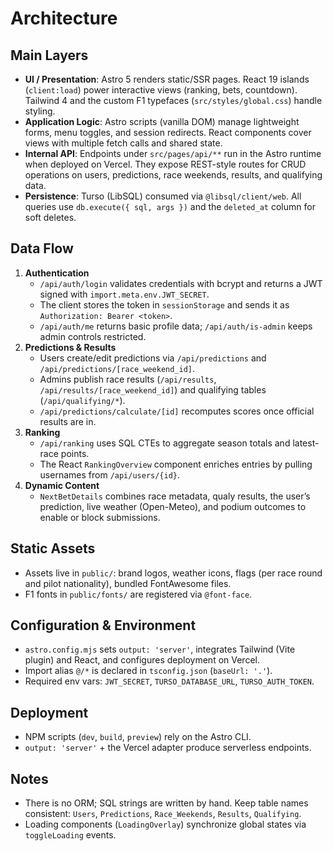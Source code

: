 ﻿# Architecture

## Main Layers
- **UI / Presentation**: Astro 5 renders static/SSR pages. React 19 islands (`client:load`) power interactive views (ranking, bets, countdown). Tailwind 4 and the custom F1 typefaces (`src/styles/global.css`) handle styling.
- **Application Logic**: Astro scripts (vanilla DOM) manage lightweight forms, menu toggles, and session redirects. React components cover views with multiple fetch calls and shared state.
- **Internal API**: Endpoints under `src/pages/api/**` run in the Astro runtime when deployed on Vercel. They expose REST-style routes for CRUD operations on users, predictions, race weekends, results, and qualifying data.
- **Persistence**: Turso (LibSQL) consumed via `@libsql/client/web`. All queries use `db.execute({ sql, args })` and the `deleted_at` column for soft deletes.

## Data Flow
1. **Authentication**
   - `/api/auth/login` validates credentials with bcrypt and returns a JWT signed with `import.meta.env.JWT_SECRET`.
   - The client stores the token in `sessionStorage` and sends it as `Authorization: Bearer <token>`.
   - `/api/auth/me` returns basic profile data; `/api/auth/is-admin` keeps admin controls restricted.
2. **Predictions & Results**
   - Users create/edit predictions via `/api/predictions` and `/api/predictions/[race_weekend_id]`.
   - Admins publish race results (`/api/results`, `/api/results/[race_weekend_id]`) and qualifying tables (`/api/qualifying/*`).
   - `/api/predictions/calculate/[id]` recomputes scores once official results are in.
3. **Ranking**
   - `/api/ranking` uses SQL CTEs to aggregate season totals and latest-race points.
   - The React `RankingOverview` component enriches entries by pulling usernames from `/api/users/{id}`.
4. **Dynamic Content**
   - `NextBetDetails` combines race metadata, qualy results, the user’s prediction, live weather (Open-Meteo), and podium outcomes to enable or block submissions.

## Static Assets
- Assets live in `public/`: brand logos, weather icons, flags (per race round and pilot nationality), bundled FontAwesome files.
- F1 fonts in `public/fonts/` are registered via `@font-face`.

## Configuration & Environment
- `astro.config.mjs` sets `output: 'server'`, integrates Tailwind (Vite plugin) and React, and configures deployment on Vercel.
- Import alias `@/*` is declared in `tsconfig.json` (`baseUrl: '.'`).
- Required env vars: `JWT_SECRET`, `TURSO_DATABASE_URL`, `TURSO_AUTH_TOKEN`.

## Deployment
- NPM scripts (`dev`, `build`, `preview`) rely on the Astro CLI.
- `output: 'server'` + the Vercel adapter produce serverless endpoints.

## Notes
- There is no ORM; SQL strings are written by hand. Keep table names consistent: `Users`, `Predictions`, `Race_Weekends`, `Results`, `Qualifying`.
- Loading components (`LoadingOverlay`) synchronize global states via `toggleLoading` events.
